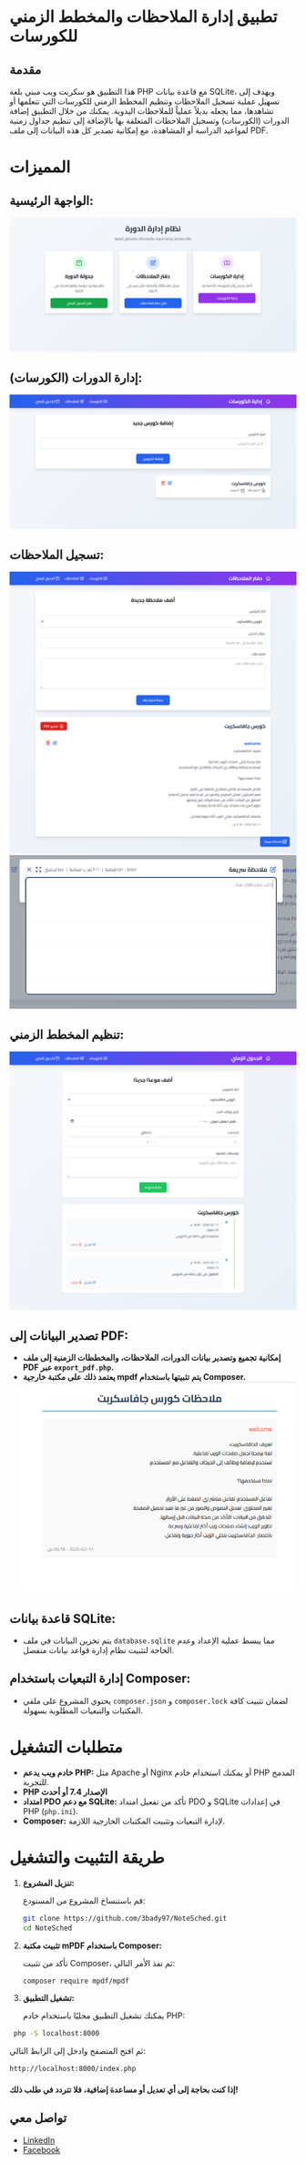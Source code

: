 # تطبيق إدارة الملاحظات والمخطط الزمني للكورسات

## مقدمة

هذا التطبيق هو سكربت ويب مبني بلغة PHP مع قاعدة بيانات SQLite، ويهدف إلى تسهيل عملية تسجيل الملاحظات وتنظيم المخطط الزمني للكورسات التي تتعلمها أو تشاهدها، مما يجعله بديلاً عملياً للملاحظات اليدوية. يمكنك من خلال التطبيق إضافة الدورات (الكورسات) وتسجيل الملاحظات المتعلقة بها بالإضافة إلى تنظيم جداول زمنية لمواعيد الدراسة أو المشاهدة، مع إمكانية تصدير كل هذه البيانات إلى ملف PDF.

# المميزات

## الواجهة الرئيسية:
![الواجهة الرئيسية](imgs/1.home.png)

## إدارة الدورات (الكورسات):
![إدارة الدورات (الكورسات)](imgs/2.courses.png)

## تسجيل الملاحظات:
![تسجيل الملاحظات](imgs/3.notebook.png)
![تسجيل الملاحظات 2](imgs/4.notebook.PNG)

## تنظيم المخطط الزمني:
![تنظيم المخطط الزمني](imgs/5.schedule.png)

## تصدير البيانات إلى PDF:
- **إمكانية تجميع وتصدير بيانات الدورات، الملاحظات، والمخططات الزمنية إلى ملف PDF عبر `export_pdf.php`.**
- **يعتمد ذلك على مكتبة خارجية mpdf يتم تثبيتها باستخدام Composer.**
![تصدير البيانات إلى PDF](imgs/6.pdf.png)

## قاعدة بيانات SQLite:
- يتم تخزين البيانات في ملف `database.sqlite` مما يبسط عملية الإعداد وعدم الحاجة لتثبيت نظام إدارة قواعد بيانات منفصل.

## إدارة التبعيات باستخدام Composer:
- يحتوي المشروع على ملفي `composer.json` و `composer.lock` لضمان تثبيت كافة المكتبات والتبعيات المطلوبة بسهولة.

# متطلبات التشغيل

- **خادم ويب يدعم PHP:** مثل Apache أو Nginx أو يمكنك استخدام خادم PHP المدمج للتجربة.
- **PHP الإصدار 7.4 أو أحدث**
- **امتداد PDO مع دعم SQLite:** تأكد من تفعيل امتداد PDO و SQLite في إعدادات PHP (`php.ini`).
- **Composer:** لإدارة التبعيات وتثبيت المكتبات الخارجية اللازمة.

# طريقة التثبيت والتشغيل

1. **تنزيل المشروع:**

   قم باستنساخ المشروع من المستودع:
   ```bash
   git clone https://github.com/3bady97/NoteSched.git
   cd NoteSched
   ```
2. **تثبيت مكتبة mPDF باستخدام Composer:**

   تأكد من تثبيت Composer، ثم نفذ الأمر التالي:
   ```bash
   composer require mpdf/mpdf
   ```

   
3. **تشغيل التطبيق:**

   يمكنك تشغيل التطبيق محليًا باستخدام خادم PHP:
 ```bash
  php -S localhost:8000
```

   ثم افتح المتصفح وادخل إلى الرابط التالي:
 ```bash
 http://localhost:8000/index.php
```


#### إذا كنت بحاجة إلى أي تعديل أو مساعدة إضافية، فلا تتردد في طلب ذلك!
## تواصل معي

- [LinkedIn](https://linkedin.com/in/3bady)
- [Facebook](https://facebook.com/king3bady)
